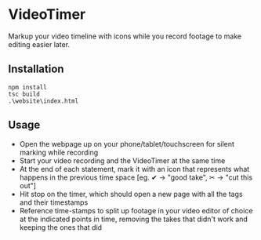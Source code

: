 # VideoTimer
Markup your video timeline with icons while you record footage to make editing easier later.

## Installation
```
npm install
tsc build
.\website\index.html
```
## Usage
* Open the webpage up on your phone/tablet/touchscreen for silent marking while recording
* Start your video recording and the VideoTimer at the same time
* At the end of each statement, mark it with an icon that represents what happens in the previous time space [eg. ✔ -> "good take", ✂ -> "cut this out"]
* Hit stop on the timer, which should open a new page with all the tags and their timestamps
* Reference time-stamps to split up footage in your video editor of choice at the indicated points in time, removing the takes that didn't work and keeping the ones that did
